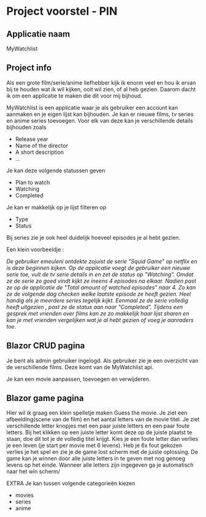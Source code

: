 # Project voorstel - PIN

## Applicatie naam 
MyWatchlist

## Project info 
Als een grote film/serie/anime liefhebber kijk ik enorm veel en hou ik ervan bij te houden wat ik wil kijken, ooit wil zien, of al heb gezien. Daarom dacht ik om een applicatie te maken die dit voor mij bijhoud.

MyWatchlist is een applicatie waar je als gebruiker een account kan aanmaken en je eigen lijst kan bijhouden. Je kan er nieuwe films, tv series en anime series toevoegen. Voor elk van deze kan je verschillende details bijhouden zoals 
* Release year
* Name of the director
* A short description
* ...

Je kan deze volgende statussen geven

* Plan to watch
* Watching
* Completed

Je kan er makkelijk op je lijst filteren op 
* Type
* Status

Bij series zie je ook heel duidelijk hoeveel episodes je al hebt gezien.


Een klein voorbeeldje :

*De gebruiker emeuleni ontdekte zojuist de serie "Squid Game" op netflix en is deze beginnen kijken. Op de applicatie voegt de gebruiker een nieuwe serie toe, vult de tv serie details in en zet de status op "Watching". Omdat ze de serie zo goed vindt kijkt ze ineens 4 episodes na elkaar. Nadien past ze op de applicatie de "Total amount of watched episodes" naar 4. Zo kan ze de volgende dag checken welke laatste episode ze heeft gezien. Heel handig als je meerdere series tegelijk kijkt. Eenmaal ze de serie volledig heeft uitgezien , past ze de status aan naar "Completed". Tijdens een gesprek met vrienden over films kan ze zo makkelijk haar lijst sharen en kan je met vrienden vergelijken wat je al hebt gezien of voeg je aanraders toe.*

## Blazor CRUD pagina
Je bent als admin gebruiker ingelogd.
Als gebruiker zie je een overzicht van de verschillende films.
Deze komt van de MyWatchlist api.

Je kan een movie aanpassen, toevoegen en verwijderen.


## Blazor game pagina
Hier wil ik graag een klein spelletje maken Guess the movie. Je ziet een afbeelding(scene van de film) en het aantal letters van de movie titel. Je ziet verschillende letter knopjes met een paar juiste letters en een paar foute letters. Bij het klikken op een juiste letter komt deze op de juiste plaatst te staan, doe dit tot je de volledig titel krijgt. Kies je een foute letter dan verlies je een leven (je start per movie met 6 levens). Heb je 6x fout gekozen verlies je het spel en zie je de game lost scherm met de juiste oplossing.  De game kan je winnen door alle juiste letters in te geven met nog genoeg levens op het einde. Wanneer alle letters zijn ingegeven ga je automatisch naar het win scherm/

EXTRA
Je kan tussen volgende categorieën kiezen
* movies
* series
* anime 

